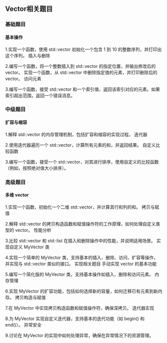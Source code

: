 ## Vector相关题目

### 基础题目
#### 基本操作

1.实现一个函数，使用 std::vector 初始化一个包含 1 到 10 的整数序列，并打印出这个序列。
插入与删除

2.编写一个函数，将一个整数插入到 std::vector 的指定位置，并输出修改后的 vector。
实现一个函数，从 std::vector 中删除指定值的元素，并打印删除后的 vector。
访问元素

3.编写一个函数，接受 std::vector 和一个索引值，返回该索引对应的元素。如果索引超出范围，返回一个错误消息。

### 中级题目
#### 扩容与缩容

1.解释 std::vector 的内存管理机制，包括扩容和缩容的实现过程。
迭代器

2.使用迭代器遍历一个 std::vector，计算所有元素的和，并返回结果。
自定义比较函数

3.编写一个函数，接受一个 std::vector，对其进行排序，使用自定义的比较函数（例如，按照绝对值大小排序）。

### 高级题目
#### 多维 vector

1.实现一个函数，初始化一个二维 std::vector，并计算其行和列的和。
拷贝与赋值

2.解释 std::vector 的拷贝构造函数和赋值操作符的工作原理，如何处理自定义类型的 vector。
性能分析

3.比较 std::vector 和 std::list 在插入和删除操作中的性能，并说明适用场景。
实现自定义 MyVector 类

4.实现一个简单的 MyVector 类，支持基本的插入、删除、访问、扩容等操作，并实现与 std::vector 类似的接口。
实现相关题目
手动实现 vector 的基本功能

5.编写一个简化版的 MyVector 类，支持基本操作如插入、删除和访问元素。
内存管理

6.实现 MyVector 的扩容功能，包括如何选择新的容量，如何迁移已有元素到新内存。
拷贝构造与赋值

7.在 MyVector 中实现拷贝构造函数和赋值操作符，确保深拷贝。
迭代器实现

8.为 MyVector 实现自定义迭代器，支持基本的迭代功能（如 begin() 和 end()）。
异常安全

9.讨论在 MyVector 的实现中如何处理异常，确保在异常情况下的资源管理。
